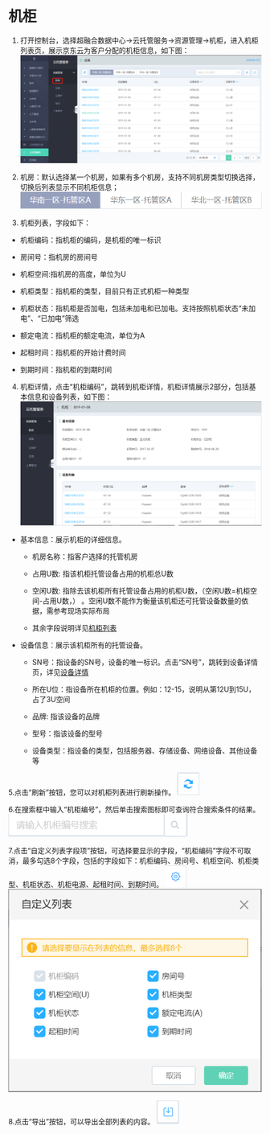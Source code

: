 # 机柜

1. 打开控制台，选择超融合数据中心->云托管服务->资源管理->机柜，进入机柜列表页，展示京东云为客户分配的机柜信息，如下图：
![机柜列表查看连接](https://github.com/jdcloudcom/cn/blob/cn-Cloud-Cabinet-Service/image/Hyper-Converged-IDC/Cloud-Cabinet-Service/CCS004.png)

2. 机房：默认选择某一个机房，如果有多个机房，支持不同机房类型切换选择，切换后列表显示不同机柜信息；
 ![地域区查看连接](https://github.com/jdcloudcom/cn/blob/cn-Cloud-Cabinet-Service/image/Hyper-Converged-IDC/Cloud-Cabinet-Service/CCS005.png)
 
3. 机柜列表，字段如下：
 - 机柜编码：指机柜的编码，是机柜的唯一标识
 
 - 房间号：指机房的房间号
 
 - 机柜空间:指机房的高度，单位为U
 
 - 机柜类型：指机柜的类型，目前只有正式机柜一种类型
 
 - 机柜状态：指机柜是否加电，包括未加电和已加电。支持按照机柜状态“未加电”、“已加电”筛选
 
 - 额定电流：指机柜的额定电流，单位为A
 
 - 起租时间：指机柜的开始计费时间
 
 - 到期时间：指机柜的到期时间 
 
 4.  机柜详情，点击“机柜编码”，跳转到机柜详情，机柜详情展示2部分，包括基本信息和设备列表，如下图：
 ![机柜详情页查看连接](https://github.com/jdcloudcom/cn/blob/cn-Cloud-Cabinet-Service/image/Hyper-Converged-IDC/Cloud-Cabinet-Service/CCS006.png)
 
 - 基本信息：展示机柜的详细信息。
 
   - 机房名称：指客户选择的托管机房
  
   - 占用U数: 指该机柜托管设备占用的机柜总U数
  
   - 空闲U数: 指除去该机柜所有托管设备占用的机柜U数，（空闲U数=机柜空间-占用U数，） 。空闲U数不能作为衡量该机柜还可托管设备数量的依据，需参考现场实际布局
  
   - 其余字段说明详见[机柜列表]()
  
 - 设备信息：展示该机柜所有的托管设备。
 
   - SN号：指设备的SN号，设备的唯一标识。点击“SN号”，跳转到设备详情页，详见[设备详情]()
  
   - 所在U位：指设备所在机柜的位置。例如：12-15，说明从第12U到15U，占了3U空间
  
   - 品牌: 指该设备的品牌
  
   - 型号：指该设备的型号
  
   - 设备类型：指设备的类型，包括服务器、存储设备、网络设备、其他设备等<br />
  
 5.点击“刷新”按钮，您可以对机柜列表进行刷新操作。
 ![刷新按钮查看连接](https://github.com/jdcloudcom/cn/blob/cn-Cloud-Cabinet-Service/image/Hyper-Converged-IDC/Cloud-Cabinet-Service/CCS007.png)
 
 6.在搜索框中输入“机柜编号”，然后单击搜索图标即可查询符合搜索条件的结果。
 ![机柜列表搜索框查看连接](https://github.com/jdcloudcom/cn/blob/cn-Cloud-Cabinet-Service/image/Hyper-Converged-IDC/Cloud-Cabinet-Service/CCS008.png)
 
 7.点击“自定义列表字段项”按钮，可选择要显示的字段，“机柜编码”字段不可取消，最多勾选8个字段，包括的字段如下：机柜编码、房间号、机柜空间、机柜类型、机柜状态、机柜电源、起租时间、到期时间。
 ![机柜列表自定义按钮查看连接](https://github.com/jdcloudcom/cn/blob/cn-Cloud-Cabinet-Service/image/Hyper-Converged-IDC/Cloud-Cabinet-Service/CCS009.png)
 ![机柜列表自定义弹框查看连接](https://github.com/jdcloudcom/cn/blob/cn-Cloud-Cabinet-Service/image/Hyper-Converged-IDC/Cloud-Cabinet-Service/CCS010.png)
 
 8.点击“导出”按钮，可以导出全部列表的内容。
 ![机柜列表导出查看连接](https://github.com/jdcloudcom/cn/blob/cn-Cloud-Cabinet-Service/image/Hyper-Converged-IDC/Cloud-Cabinet-Service/CCS011.png)
   
